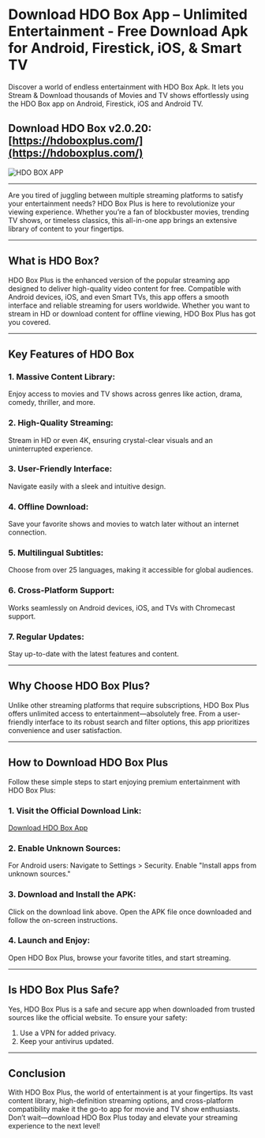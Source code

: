 # Download HDO Box App – Unlimited Entertainment - Free Download Apk for Android, Firestick, iOS, & Smart TV
Discover a world of endless entertainment with HDO Box Apk. It lets you Stream & Download thousands of Movies and TV shows effortlessly using the HDO Box app on Android, Firestick, iOS and Android TV.

## Download HDO Box v2.0.20: [https://hdoboxplus.com/](https://hdoboxplus.com/)

![HDO BOX APP](https://hdoboxplus.com/wp-content/uploads/2024/12/hdoboxapp.png)

---

Are you tired of juggling between multiple streaming platforms to satisfy your entertainment needs? HDO Box Plus is here to revolutionize your viewing experience.
Whether you’re a fan of blockbuster movies, trending TV shows, or timeless classics, this all-in-one app brings an extensive library of content to your fingertips.

---

## What is HDO Box?

HDO Box Plus is the enhanced version of the popular streaming app designed to deliver high-quality video content for free.
Compatible with Android devices, iOS, and even Smart TVs, this app offers a smooth interface and reliable streaming for users worldwide.
Whether you want to stream in HD or download content for offline viewing, HDO Box Plus has got you covered.

---

## Key Features of HDO Box 

### 1. **Massive Content Library**:
Enjoy access to movies and TV shows across genres like action, drama, comedy, thriller, and more.

### 2. **High-Quality Streaming**:
Stream in HD or even 4K, ensuring crystal-clear visuals and an uninterrupted experience.

### 3. **User-Friendly Interface**:
Navigate easily with a sleek and intuitive design.

### 4. **Offline Download**:
Save your favorite shows and movies to watch later without an internet connection.

### 5. **Multilingual Subtitles**:
Choose from over 25 languages, making it accessible for global audiences.

### 6. **Cross-Platform Support**:
Works seamlessly on Android devices, iOS, and TVs with Chromecast support.

### 7. **Regular Updates**:
Stay up-to-date with the latest features and content.

---

## Why Choose HDO Box Plus?

Unlike other streaming platforms that require subscriptions, HDO Box Plus offers unlimited access to entertainment—absolutely free.
From a user-friendly interface to its robust search and filter options, this app prioritizes convenience and user satisfaction.

---

## How to Download HDO Box Plus

Follow these simple steps to start enjoying premium entertainment with HDO Box Plus:

### 1. Visit the Official Download Link:
[Download HDO Box App](https://hdoboxplus.com/)
### 2. **Enable Unknown Sources:**
For Android users:
Navigate to Settings > Security.
Enable "Install apps from unknown sources."
### 3. **Download and Install the APK:**
Click on the download link above.
Open the APK file once downloaded and follow the on-screen instructions.
### 4. **Launch and Enjoy:**
Open HDO Box Plus, browse your favorite titles, and start streaming.

---

## Is HDO Box Plus Safe?

Yes, HDO Box Plus is a safe and secure app when downloaded from trusted sources like the official website.
To ensure your safety:

1. Use a VPN for added privacy.
2. Keep your antivirus updated.

---

## Conclusion

With HDO Box Plus, the world of entertainment is at your fingertips. Its vast content library, high-definition streaming options, and cross-platform compatibility make it the go-to app for movie and TV show enthusiasts. Don’t wait—download HDO Box Plus today and elevate your streaming experience to the next level!
